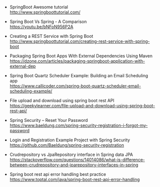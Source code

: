 * SpringBoot Awesome tutorial \
http://www.springboottutorial.com/

* Spring Boot Vs Spring - A Comparison \
https://youtu.be/bNFoN956P2A

* Creating a REST Service with Spring Boot \
http://www.springboottutorial.com/creating-rest-service-with-spring-boot

* Packaging Spring Boot Apps With External Dependencies Using Maven \
https://dzone.com/articles/packaging-springboot-application-with-external-dep

* Spring Boot Quartz Scheduler Example: Building an Email Scheduling app \
https://www.callicoder.com/spring-boot-quartz-scheduler-email-scheduling-example/

* File upload and download using spring boot rest API \
https://geekylearner.com/file-upload-and-download-using-spring-boot-rest-api/

* Spring Security – Reset Your Password \
https://www.baeldung.com/spring-security-registration-i-forgot-my-password

* Login and Registration Example Project with Spring Security \
https://github.com/Baeldung/spring-security-registration

* Crudrepository vs JpaRepository interface in Spring data JPA \
https://stackoverflow.com/questions/14014086/what-is-difference-between-crudrepository-and-jparepository-interfaces-in-spring

* Spring boot rest api error handling best practice
https://www.toptal.com/java/spring-boot-rest-api-error-handling
